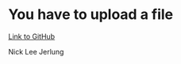 # You have to upload a file

[Link to GitHub](https://github.com/cileene/AAU_IKDU_Method_Overloading)

Nick Lee Jerlung
